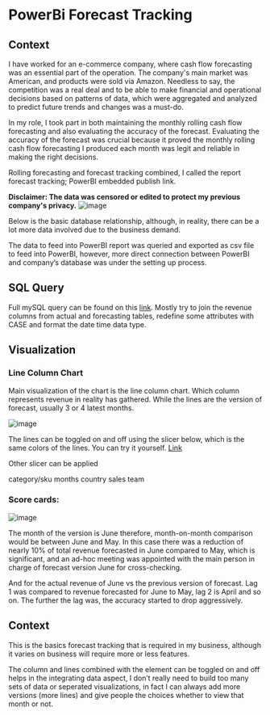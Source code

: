 # PowerBi Forecast Tracking

## Context
I have worked for an e-commerce company, where cash flow forecasting was an essential part of the operation. The company's main market was American, and products were sold via Amazon. Needless to say, the competition was a real deal and to be able to make financial and operational decisions based on patterns of data, which were aggregated and analyzed to predict future trends and changes was a must-do. 

In my role, I took part in both maintaining the monthly rolling cash flow forecasting and also evaluating the accuracy of the forecast. Evaluating the accuracy of the forecast was crucial because it proved the monthly rolling cash flow forecasting I produced each month was legit and reliable in making the right decisions.

Rolling forecasting and forecast tracking combined, I called the report forecast tracking; PowerBI embedded publish link.

**Disclaimer: The data was censored or edited to protect my previous company's privacy.**
![image](https://github.com/basic-produce/project/assets/94334516/6e814c6c-ad86-48d8-9a35-8d1b37243661)

Below is the basic database relationship, although, in reality, there can be a lot more data involved due to the business demand. 

The data to feed into PowerBI report was queried and exported as csv file to feed into PowerBI, however, more direct connection between PowerBI and company’s database was under the setting up process.
## SQL Query
Full mySQL query can be found on this [link](https://github.com/basic-produce/Data_Port/blob/main/PowerBI/Forecast%20tracking/foreast_track_query.sql). Mostly try to join the revenue columns from actual and forecasting tables, redefine some attributes with CASE and format the date time data type.
## Visualization

### Line Column Chart
Main visualization of the chart is the line column chart. Which column represents revenue in reality has gathered. While the lines are the version of forecast, usually 3 or 4 latest months.

![image](https://github.com/basic-produce/project/assets/94334516/7b90ab5e-e4d9-4794-8ec6-61af165bf120)

The lines can be toggled on and off using the slicer below, which is the same colors of the lines. You can try it yourself. [Link](https://app.powerbi.com/view?r=eyJrIjoiYzFkM2YzMTQtMjhhOS00NGE0LTgzMzEtYTBlMTBmNWY3Nzk0IiwidCI6Ijk0YzBmYWUxLWY5MDEtNDMwZi05ZTkyLWJiMGZkNzMxZTlmNCIsImMiOjEwfQ%3D%3D)

Other slicer can be applied 

category/sku
months
country
sales team

### Score cards:

![image](https://github.com/basic-produce/project/assets/94334516/1bf5dfc5-5277-4461-953b-2c0a8795633c)

The month of the version is June therefore, month-on-month comparison would be between June and May. In this case there was a reduction of nearly 10% of total revenue forecasted in June compared to May, which is significant, and an ad-hoc meeting was appointed with the main person in charge of forecast version June for cross-checking. 

And for the actual revenue of June vs the previous version of forecast. Lag 1 was compared to revenue forecasted for June to May, lag 2 is April and so on. The further the lag was, the accuracy started to drop aggressively.  

## Context
This is the basics forecast tracking that is required in my business, although it varies on business will require more or less features. 

The column and lines combined with the element can be toggled on and off helps in the integrating data aspect, I don’t really need to build too many sets of data or seperated visualizations, in fact I can always add more versions (more lines) and give people the choices whether to view that month or not.
